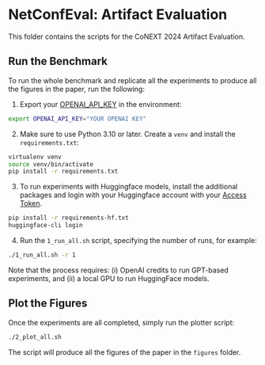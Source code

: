 # NetConfEval: Artifact Evaluation

This folder contains the scripts for the CoNEXT 2024 Artifact Evaluation.

## Run the Benchmark

To run the whole benchmark and replicate all the experiments to produce all the figures in the paper, run the following:

1. Export your [OPENAI_API_KEY](https://platform.openai.com/api-keys) in the environment:
```bash
export OPENAI_API_KEY="YOUR OPENAI KEY"
```

2. Make sure to use Python 3.10 or later. Create a `venv` and install the `requirements.txt`:
``` bash
virtualenv venv 
source venv/bin/activate
pip install -r requirements.txt
```

3. To run experiments with Huggingface models, install the additional packages and login with your Huggingface account with your [Access Token](https://huggingface.co/settings/tokens).
```bash
pip install -r requirements-hf.txt
huggingface-cli login
```

4. Run the `1_run_all.sh` script, specifying the number of runs, for example:
```bash
./1_run_all.sh -r 1
```

Note that the process requires: (i) OpenAI credits to run GPT-based experiments, and (ii) a local GPU to run HuggingFace models.

## Plot the Figures

Once the experiments are all completed, simply run the plotter script:
```bash
./2_plot_all.sh
```

The script will produce all the figures of the paper in the `figures` folder.